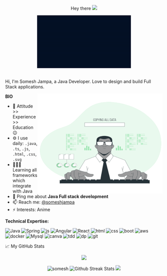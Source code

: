 <p align="center"> Hey there <img src="https://media.giphy.com/media/hvRJCLFzcasrR4ia7z/giphy.gif" width="25px" />
<div align="center" width="50">
 <img src="https://github.com/somesh526/somesh526/blob/main/welcome%20gif.gif" alt="Welcome!" width="300"/>
 </div>
<br />

Hi, I'm Somesh Jampa, a Java Developer. Love to design and build Full Stack applications.

<img align="right" alt="GIF" src="https://github.com/somesh526/somesh526/blob/main/animation.gif?raw=true" width="400" height="320" />

**BIO**

- 🌱 Attitude >> Experience >> Education :wink:
- ⚙️ I use daily: `.java`, `.ts`, `.js`, `.html`, `.css`, `.svg`
- 👨🏽‍💻 Learning all frameworks which integrate with Java 
- 💬 Ping me about **Java Full stack development**
- 📫 Reach me: [@someshjampa](https://www.linkedin.com/in/someshjampa/)
- ⚡️ Interests: Anime

**Technical Expertise:** 
<p>
<img src="https://img.shields.io/badge/Java-E34F26?logo=java&logoColor=white&style-the-badge" alt="Java"/>
 
<img src="https://img.shields.io/badge/Spring-FFF?logo=spring&logoColor=green&style-the-badge" alt="Spring"/>
 
<img src="https://img.shields.io/badge/JavaScript-F7DF1E?logo=javascript&logoColor=white&style-the-badge" alt="js"  />

<img src="https://img.shields.io/badge/Angular-FFF?logo=angular&logoColor=red&style-the-badge" alt="Angular"/>
 
<img src="https://img.shields.io/badge/React-FFF?logo=react&logoColor=blue&style-the-badge" alt="React"/>
 
<img src="https://img.shields.io/badge/HTML-E34F26?logo=html5&logoColor=white&style-the-badge" alt="html"  />
  
<img src="https://img.shields.io/badge/CSS-ffcccc?logo=css3&logoColor=white&style-the-badge" alt="css"  />

<img src="https://img.shields.io/badge/BootStrap-003b5f?logo=bootstrap&logoColor=white&style-the-badge" alt="boot"  />

<img src="https://img.shields.io/badge/AWS-FFF?logo=amazon&logoColor=orange&style-the-badge" alt="aws"/>
 
<img src="https://img.shields.io/badge/Docker-FFF?logo=docker&logoColor=blue&style-the-badge" alt="docker"/>

<img src="https://img.shields.io/badge/Mysql-303030?logo=mysql&logoColor=white&style-the-badge" alt="Mysql"/>

<img src="https://img.shields.io/badge/Junit/Mockito-B3FFFF?logo=&logoColor=white&style-the-badge" alt="canva"/>
 
<img src="https://img.shields.io/badge/TestDrivenDevelopment-FFF?logo=tdd&logoColor=&style-the-badge" alt="tdd"/>
 
<img src="https://img.shields.io/badge/DesignPatterns-FFF?logo=&logoColor=&style-the-badge" alt="dp"/>

<img src="https://img.shields.io/badge/Git-DC3E15?logo=git&logoColor=white&style-the-badge" alt="git"/>
</p>

📈 My GitHub Stats
<br />

  <p align="center"><img src="https://github-readme-stats.vercel.app/api/top-langs?username=somesh526&show_icons=true&theme=gotham&locale=en&layout=compact">
 <p align="center"><img src="https://github-readme-stats.vercel.app/api?username=somesh526&show_icons=true&theme=gotham&bg_color=0,000000,130F40" alt="somesh" />
 <img src="https://github-readme-streak-stats.herokuapp.com/?user=somesh526&theme=gotham" alt="Github Streak Stats">
 <img src="https://activity-graph.herokuapp.com/graph?username=somesh526&theme=react-dark&color=45EBA5&line=C0C0C0&point=0">
